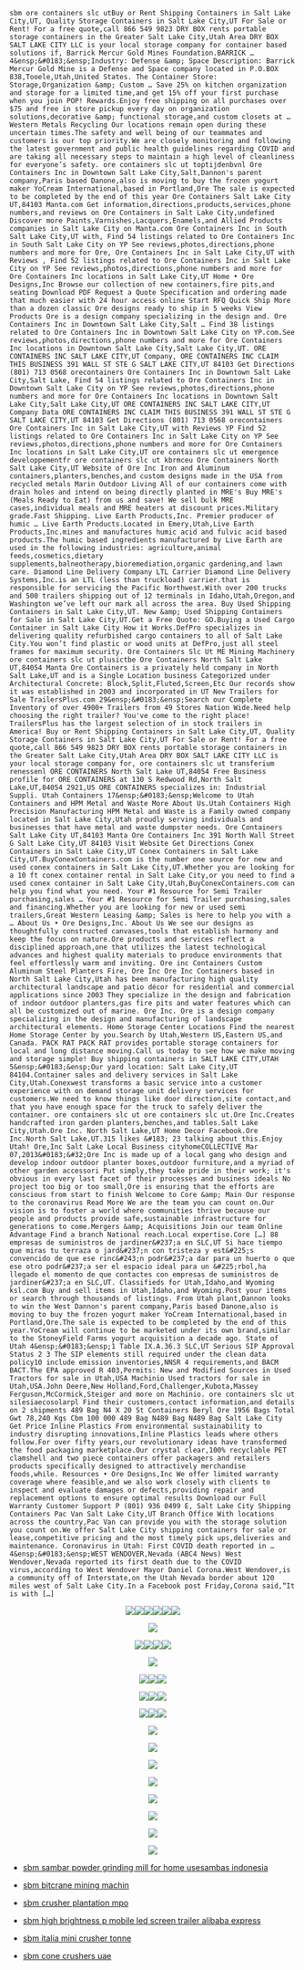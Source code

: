 
```
sbm ore containers slc utBuy or Rent Shipping Containers in Salt Lake City,UT, Quality Storage Containers in Salt Lake City,UT For Sale or Rent! For a free quote,call 866 549 9823 DRY BOX rents portable storage containers in the Greater Salt Lake City,Utah Area DRY BOX SALT LAKE CITY LLC is your local storage company for container based solutions if, Barrick Mercur Gold Mines Foundation.BARRICK … 4&ensp;&#0183;&ensp;Industry: Defense &amp; Space Description: Barrick Mercur Gold Mine is a Defense and Space company located in P.O.BOX 838,Tooele,Utah,United States. The Container Store: Storage,Organization &amp; Custom … Save 25% on kitchen organization and storage for a limited time,and get 15% off your first purchase when you join POP! Rewards.Enjoy free shipping on all purchases over $75 and free in store pickup every day on organization solutions,decorative &amp; functional storage,and custom closets at … Western Metals Recycling Our locations remain open during these uncertain times.The safety and well being of our teammates and customers is our top priority.We are closely monitoring and following the latest government and public health guidelines regarding COVID and are taking all necessary steps to maintain a high level of cleanliness for everyone’s safety. ore containers slc ut toptijdenbvnl Ore Containers Inc in Downtown Salt Lake City,Salt,Dannon's parent company,Paris based Danone,also is moving to buy the frozen yogurt maker YoCream International,based in Portland,Ore The sale is expected to be completed by the end of this year Ore Containers Salt Lake City UT,84103 Manta.com Get information,directions,products,services,phone numbers,and reviews on Ore Containers in Salt Lake City,undefined Discover more Paints,Varnishes,Lacquers,Enamels,and Allied Products companies in Salt Lake City on Manta.com Ore Containers Inc in South Salt Lake City,UT with, Find 54 listings related to Ore Containers Inc in South Salt Lake City on YP See reviews,photos,directions,phone numbers and more for Ore, Ore Containers Inc in Salt Lake City,UT with Reviews , Find 52 listings related to Ore Containers Inc in Salt Lake City on YP See reviews,photos,directions,phone numbers and more for Ore Containers Inc locations in Salt Lake City,UT Home • Ore Designs,Inc Browse our collection of new containers,fire pits,and seating Download PDF Request a Quote Specification and ordering made that much easier with 24 hour access online Start RFQ Quick Ship More than a dozen classic Ore designs ready to ship in 5 weeks View Products Ore is a design company specializing in the design and. Ore Containers Inc in Downtown Salt Lake City,Salt … Find 38 listings related to Ore Containers Inc in Downtown Salt Lake City on YP.com.See reviews,photos,directions,phone numbers and more for Ore Containers Inc locations in Downtown Salt Lake City,Salt Lake City,UT. ORE CONTAINERS INC SALT LAKE CITY,UT Company, ORE CONTAINERS INC CLAIM THIS BUSINESS 391 WALL ST STE G SALT LAKE CITY,UT 84103 Get Directions (801) 713 0568 orecontainers Ore Containers Inc in Downtown Salt Lake City,Salt Lake, Find 54 listings related to Ore Containers Inc in Downtown Salt Lake City on YP See reviews,photos,directions,phone numbers and more for Ore Containers Inc locations in Downtown Salt Lake City,Salt Lake City,UT ORE CONTAINERS INC SALT LAKE CITY,UT Company Data ORE CONTAINERS INC CLAIM THIS BUSINESS 391 WALL ST STE G SALT LAKE CITY,UT 84103 Get Directions (801) 713 0568 orecontainers Ore Containers Inc in Salt Lake City,UT with Reviews YP Find 52 listings related to Ore Containers Inc in Salt Lake City on YP See reviews,photos,directions,phone numbers and more for Ore Containers Inc locations in Salt Lake City,UT ore containers slc ut emergence developpementfr ore containers slc ut kbrmceu Ore Containers North Salt Lake City,UT Website of Ore Inc Iron and Aluminum containers,planters,benches,and custom designs made in the USA from recycled metals Marin Outdoor Living All of our containers come with drain holes and intend on being directly planted in MRE's Buy MRE's (Meals Ready to Eat) from us and save! We sell bulk MRE cases,individual meals and MRE heaters at discount prices.Military grade.Fast Shipping. Live Earth Products,Inc. Premier producer of humic … Live Earth Products.Located in Emery,Utah,Live Earth Products,Inc.mines and manufactures humic acid and fulvic acid based products.The humic based ingredients manufactured by Live Earth are used in the following industries: agriculture,animal feeds,cosmetics,dietary supplements,balneotherapy,bioremediation,organic gardening,and lawn care. Diamond Line Delivery Company LTL Carrier Diamond Line Delivery Systems,Inc.is an LTL (less than truckload) carrier.that is responsible for servicing the Pacific Northwest.With over 200 trucks and 500 trailers shipping out of 12 terminals in Idaho,Utah,Oregon,and Washington we’ve left our mark all across the area. Buy Used Shipping Containers in Salt Lake City,UT. New &amp; Used Shipping Containers for Sale in Salt Lake City,UT.Get a Free Quote: GO.Buying a Used Cargo Container in Salt Lake City How it Works.DefPro specializes in delivering quality refurbished cargo containers to all of Salt Lake City.You won’t find plastic or wood units at DefPro,just all steel frames for maximum security. Ore Containers Slc Ut ME Mining Machinery ore containers slc ut plusictbe Ore Containers North Salt Lake UT,84054 Manta Ore Containers is a privately held company in North Salt Lake,UT and is a Single Location business Categorized under Architectural Concrete: Block,Split,Fluted,Screen,Etc Our records show it was established in 2003 and incorporated in UT New Trailers for Sale TrailersPlus.com 29&ensp;&#0183;&ensp;Search our Complete Inventory of over 4900+ Trailers from 49 Stores Nation Wide.Need help choosing the right trailer? You've come to the right place! TrailersPlus has the largest selection of in stock trailers in America! Buy or Rent Shipping Containers in Salt Lake City,UT, Quality Storage Containers in Salt Lake City,UT For Sale or Rent! For a free quote,call 866 549 9823 DRY BOX rents portable storage containers in the Greater Salt Lake City,Utah Area DRY BOX SALT LAKE CITY LLC is your local storage company for, ore containers slc ut transferium renessenl ORE CONTAINERS North Salt Lake UT,84054 Free Business profile for ORE CONTAINERS at 130 S Redwood Rd,North Salt Lake,UT,84054 2921,US ORE CONTAINERS specializes in: Industrial Suppli. Utah Containers 17&ensp;&#0183;&ensp;Welcome to Utah Containers and HPM Metal and Waste More About Us.Utah Containers High Precision Manufacturing HPM Metal and Waste is a Family owned company located in Salt Lake City,Utah proudly serving individuals and businesses that have metal and waste dumpster needs. Ore Containers Salt Lake City UT,84103 Manta Ore Containers Inc 391 North Wall Street G Salt Lake City,UT 84103 Visit Website Get Directions Conex Containers in Salt Lake City,UT Conex Containers in Salt Lake City,UT.BuyConexContainers.com is the number one source for new and used conex containers in Salt Lake City,UT.Whether you are looking for a 10 ft conex container rental in Salt Lake City,or you need to find a used conex container in Salt Lake City,Utah,BuyConexContainers.com can help you find what you need. Your #1 Resource for Semi Trailer purchasing,sales … Your #1 Resource for Semi Trailer purchasing,sales and financing.Whether you are looking for new or used semi trailers,Great Western Leasing &amp; Sales is here to help you with a … About Us • Ore Designs,Inc. About Us We see our designs as thoughtfully constructed canvases,tools that establish harmony and keep the focus on nature.Ore products and services reflect a disciplined approach,one that utilizes the latest technological advances and highest quality materials to produce environments that feel effortlessly warm and inviting. Ore inc Containers Custom Aluminum Steel Planters Fire, Ore Inc Ore Inc Containers based in North Salt Lake City,Utah has been manufacturing high quality architectural landscape and patio décor for residential and commercial applications since 2003 They specialize in the design and fabrication of indoor outdoor planters,gas fire pits and water features which can all be customized out of marine. Ore Inc. Ore is a design company specializing in the design and manufacturing of landscape architectural elements. Home Storage Center Locations Find the nearest Home Storage Center by you.Search by Utah,Western US,Eastern US,and Canada. PACK RAT PACK RAT provides portable storage containers for local and long distance moving.Call us today to see how we make moving and storage simple! Buy shipping containers in SALT LAKE CITY,UTAH 5&ensp;&#0183;&ensp;Our yard location: Salt Lake City,UT 84104.Container sales and delivery services in Salt Lake City,Utah.Conexwest transforms a basic service into a customer experience with on demand storage unit delivery services for customers.We need to know things like door direction,site contact,and that you have enough space for the truck to safely deliver the container. ore containers slc ut ore containers slc ut.Ore Inc.Creates handcrafted iron garden planters,benches,and tables.Salt Lake City,Utah.Ore Inc. North Salt Lake,UT Home Decor Facebook.Ore Inc.North Salt Lake,UT.315 likes &#183; 23 talking about this.Enjoy Utah! Ore,Inc Salt Lake Local Business cityhomeCOLLECTIVE Mar 07,2013&#0183;&#32;Ore Inc is made up of a local gang who design and develop indoor outdoor planter boxes,outdoor furniture,and a myriad of other garden accessori Put simply,they take pride in their work; it's obvious in every last facet of their processes and business ideals No project too big or too small,Ore is ensuring that the efforts are conscious from start to finish Welcome to Core &amp; Main Our response to the coronavirus Read More We are the team you can count on.Our vision is to foster a world where communities thrive because our people and products provide safe,sustainable infrastructure for generations to come.Mergers &amp; Acquisitions Join our team Online Advantage Find a branch National reach.Local expertise.Core […] 88 empresas de suministros de jardiner&#237;a en SLC,UT Si hace tiempo que miras tu terraza o jard&#237;n con tristeza y est&#225;s convencido de que ese rinc&#243;n podr&#237;a dar para un huerto o que ese otro podr&#237;a ser el espacio ideal para un &#225;rbol,ha llegado el momento de que contactes con empresas de suministros de jardiner&#237;a en SLC,UT. Classifieds for Utah,Idaho,and Wyoming ksl.com Buy and sell items in Utah,Idaho,and Wyoming.Post your items or search through thousands of listings. From Utah plant,Dannon looks to win the West Dannon's parent company,Paris based Danone,also is moving to buy the frozen yogurt maker YoCream International,based in Portland,Ore.The sale is expected to be completed by the end of this year.YoCream will continue to be marketed under its own brand,similar to the StoneyField Farms yogurt acquisition a decade ago. State of Utah 4&ensp;&#0183;&ensp;1 Table IX.A.36.3 SLC,UT Serious SIP Approval Status 2 3 The SIP elements still required under the clean data policy10 include emission inventories,NNSR 4 requirements,and BACM BACT.The EPA approved R 403,Permits: New and Modified Sources in Used Tractors for sale in Utah,USA Machinio Used tractors for sale in Utah,USA.John Deere,New Holland,Ford,Challenger,Kubota,Massey Ferguson,McCormick,Steiger and more on Machinio. ore containers slc ut silesiaecosolarpl Find their customers,contact information,and details on 2 shipments 489 Bag N4 X 20 St Containers Beryl Ore 1956 Bags Total Gwt 78,240 Kgs Cbm 100 000 489 Bag N489 Bag N489 Bag Salt Lake City Get Price Inline Plastics From environmental sustainability to industry disrupting innovations,Inline Plastics leads where others follow.For over fifty years,our revolutionary ideas have transformed the food packaging marketplace.Our crystal clear,100% recyclable PET clamshell and two piece containers offer packagers and retailers products specifically designed to attractively merchandise foods,while. Resources • Ore Designs,Inc We offer limited warranty coverage where feasible,and we also work closely with clients to inspect and evaluate damages or defects,providing repair and replacement options to ensure optimal results Download our Full Warranty Customer Support P (801) 936 0499 E, Salt Lake City Shipping Containers Pac Van Salt Lake City,UT Branch Office With locations across the country,Pac Van can provide you with the storage solution you count on.We offer Salt Lake City shipping containers for sale or lease,competitive pricing and the most timely pick ups,deliveries and maintenance. Coronavirus in Utah: First COVID death reported in … 4&ensp;&#0183;&ensp;WEST WENDOVER,Nevada (ABC4 News) West Wendover,Nevada reported its first death due to the COVID virus,according to West Wendover Mayor Daniel Corona.West Wendover,is a community off of Interstate,on the Utah Nevada border about 120 miles west of Salt Lake City.In a Facebook post Friday,Corona said,“It is with […] 
```

<div align="center">
  
<a rel="nofollow" href="https://m.shibang-china.com?f=github&k=sbm+ore+containers+slc+ut"><img src="https://static.shibang-china.com/en/l.png"></a><img src="https://static.shibang-china.com/en/hw.png"><a rel="nofollow" href="https://m.shibang-china.com/product/?f=github&k=sbm+ore+containers+slc+ut"><img src="https://static.shibang-china.com/en/p.png"></a><a rel="nofollow" href="https://m.shibang-china.com/cases/?f=github&k=sbm+ore+containers+slc+ut"><img src="https://static.shibang-china.com/en/c.png"></a><a rel="nofollow" href="https://m.shibang-china.com/news/?f=github&k=sbm+ore+containers+slc+ut"><img src="https://static.shibang-china.com/en/n.png"></a><a rel="nofollow" href="https://m.shibang-china.com?f=github&k=sbm+ore+containers+slc+ut"><img src="https://static.shibang-china.com/en/m.png"></a>

<a rel="nofollow" href="https://m.shibang-china.com/product/?f=github&k=sbm+ore+containers+slc+ut"><img src="https://static.shibang-china.com/en/b.jpg"></a>
  
<a rel="nofollow" href="https://m.shibang-china.com/solution-aggregate.html?f=github&k=sbm+ore+containers+slc+ut"><img src="https://static.shibang-china.com/en/a.jpg"></a><a rel="nofollow" href="https://m.shibang-china.com/solution-mine.html?f=github&k=sbm+ore+containers+slc+ut"><img src="https://static.shibang-china.com/en/m.jpg"></a><a rel="nofollow" href="https://m.shibang-china.com/solution-mill.html?f=github&k=sbm+ore+containers+slc+ut"><img src="https://static.shibang-china.com/en/g.jpg"></a><a rel="nofollow" href="https://m.shibang-china.com/solution-epc.html?f=github&k=sbm+ore+containers+slc+ut"><img src="https://static.shibang-china.com/en/e.jpg"></a>

<a rel="nofollow" href="https://m.shibang-china.com/product/?f=github&k=sbm+ore+containers+slc+ut"><img src="https://static.shibang-china.com/en/a-p.png"></a>

<a rel="nofollow" href="https://m.shibang-china.com/product/crusher/c6x.html?f=github&k=sbm+ore+containers+slc+ut"><img src="https://static.shibang-china.com/en/j.jpg"></a><a rel="nofollow" href="https://m.shibang-china.com/product/crusher/ci5x.html?f=github&k=sbm+ore+containers+slc+ut"><img src="https://static.shibang-china.com/en/i.jpg"></a><a rel="nofollow" href="https://m.shibang-china.com/product/crusher/hst.html?f=github&k=sbm+ore+containers+slc+ut"><img src="https://static.shibang-china.com/en/c.jpg"></a>

<a rel="nofollow" href="https://m.shibang-china.com/product/mill/mtw.html?f=github&k=sbm+ore+containers+slc+ut"><img src="https://static.shibang-china.com/en/mtw.jpg"></a><a rel="nofollow" href="https://m.shibang-china.com/product/mill/scm.html?f=github&k=sbm+ore+containers+slc+ut"><img src="https://static.shibang-china.com/en/scm.jpg"></a><a rel="nofollow" href="https://m.shibang-china.com/product/mill/lm.html?f=github&k=sbm+ore+containers+slc+ut"><img src="https://static.shibang-china.com/en/lm.jpg"></a>

<a rel="nofollow" href="https://m.shibang-china.com/product/sand/vsi6x.html?f=github&k=sbm+ore+containers+slc+ut"><img src="https://static.shibang-china.com/en/6x.jpg"></a><a rel="nofollow" href="https://m.shibang-china.com/product/sand/vu.html?f=github&k=sbm+ore+containers+slc+ut"><img src="https://static.shibang-china.com/en/vu.jpg"></a><a rel="nofollow" href="https://m.shibang-china.com/product/mobile/klun.html?f=github&k=sbm+ore+containers+slc+ut"><img src="https://static.shibang-china.com/en/k.jpg"></a>

<a rel="nofollow" href="https://m.shibang-china.com/cases/?f=github&k=sbm+ore+containers+slc+ut"><img src="https://static.shibang-china.com/en/case.png"></a>

<a rel="nofollow" href="https://m.shibang-china.com/cases/aggregate/202.html?f=github&k=sbm+ore+containers+slc+ut"><img src="https://static.shibang-china.com/en/c-1.jpg"></a>

<a rel="nofollow" href="https://m.shibang-china.com/cases/aggregate/203.html?f=github&k=sbm+ore+containers+slc+ut"><img src="https://static.shibang-china.com/en/c-2.jpg"></a>

<a rel="nofollow" href="https://m.shibang-china.com/cases/mill/123.html?f=github&k=sbm+ore+containers+slc+ut"><img src="https://static.shibang-china.com/en/c-3.jpg"></a>

<a rel="nofollow" href="https://m.shibang-china.com/contact_us.html?f=github&k=sbm+ore+containers+slc+ut"><img src="https://static.shibang-china.com/en/contact.png"></a>

<a rel="nofollow" href="https://swt.shibang-china.com/?f=github&k=sbm+ore+containers+slc+ut"><img src="https://static.shibang-china.com/en/chat.png"></a>

<a rel="nofollow" href="https://whatsapp.shibangsoft.com/WhatsApp.php?f=github&k=sbm+ore+containers+slc+ut"><img src="https://static.shibang-china.com/en/whatsapp.png"></a>

<a rel="nofollow" href="https://m.shibang-china.com/?f=github&k=sbm+ore+containers+slc+ut"><img src="https://static.shibang-china.com/en/website.png"></a>

</div>


* [sbm sambar powder grinding mill for home usesambas indonesia](sbm%20sambar%20powder%20grinding%20mill%20for%20home%20usesambas%20indonesia.md)

* [sbm bitcrane mining machin](sbm%20bitcrane%20mining%20machin.md)

* [sbm crusher plantation mpo](sbm%20crusher%20plantation%20mpo.md)

* [sbm high brightness p mobile led screen trailer alibaba express](sbm%20high%20brightness%20p%20mobile%20led%20screen%20trailer%20alibaba%20express.md)

* [sbm italia mini crusher tonne](sbm%20italia%20mini%20crusher%20tonne.md)

* [sbm cone crushers uae](sbm%20cone%20crushers%20uae.md)